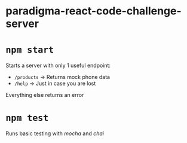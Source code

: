 # paradigma-react-code-challenge-server

# `npm start`

Starts a server with only 1 useful endpoint:

- `/products` -> Returns mock phone data
- `/help` -> Just in case you are lost

Everything else returns an error

# `npm test`

Runs basic testing with *mocha* and *chai*
